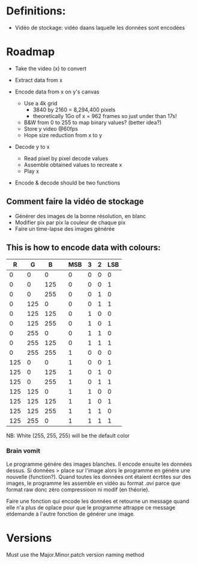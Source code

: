 # Definitions:

- Vidéo de stockage: vidéo daans laquelle les données sont encodées

# Roadmap

- Take the video (x) to convert
- Extract data from x
- Encode data from x on y's canvas
    - Use a 4k grid 
        - 3840 by 2160 = 8,294,400 pixels
        - theoretically 1Go of x = 962 frames so just under than 17s!
    - B&W from 0 to 255 to map binary values? (better idea?)
    - Store y video @60fps
    - Hope size reduction from x to y

- Decode y to x
    - Read pixel by pixel decode values
    - Assemble obtained values to recreate x
    - Play x

- Encode & decode should be two functions 

## Comment faire la vidéo de stockage

- Générer des images de la bonne résolution, en blanc
- Modifier pix par pix la couleur de chaque pix
- Faire un time-lapse des images générée

## This is how to encode data with colours:

| R   | G   | B   |   | MSB | 3 | 2 | LSB |
|-----|-----|-----|---|-----|---|---|-----|
| 0   | 0   | 0   |   | 0   | 0 | 0 | 0   |
| 0   | 0   | 125 |   | 0   | 0 | 0 | 1   |
| 0   | 0   | 255 |   | 0   | 0 | 1 | 0   |
| 0   | 125 | 0   |   | 0   | 0 | 1 | 1   |
| 0   | 125 | 125 |   | 0   | 1 | 0 | 0   |
| 0   | 125 | 255 |   | 0   | 1 | 0 | 1   |
| 0   | 255 | 0   |   | 0   | 1 | 1 | 0   |
| 0   | 255 | 125 |   | 0   | 1 | 1 | 1   |
| 0   | 255 | 255 |   | 1   | 0 | 0 | 0   |
| 125 | 0   | 0   |   | 1   | 0 | 0 | 1   |
| 125 | 0   | 125 |   | 1   | 0 | 1 | 0   |
| 125 | 0   | 255 |   | 1   | 0 | 1 | 1   |
| 125 | 125 | 0   |   | 1   | 1 | 0 | 0   |
| 125 | 125 | 125 |   | 1   | 1 | 0 | 1   |
| 125 | 125 | 255 |   | 1   | 1 | 1 | 0   |
| 125 | 255 | 0   |   | 1   | 1 | 1 | 1   |

NB: White (255, 255, 255) will be the default color

### Brain vomit

Le programme génére des images blanches. Il encode ensuite les données dessus. Si données > place sur l'image alors le programme en génére une nouvelle (function?). Quand toutes les données ont étaient écrtites sur des images, le programme les assemble en vidéo au format *.avi* parce que format raw donc zéro compressioon ni modif (en théorie).

Faire une fonction qui encode les données et retourne un message quand elle n'a plus de oplace pour que le programme attrappe ce message etdemande à l'autre fonction de générer une image.

# Versions

Must use the Major.Minor.patch version naming method